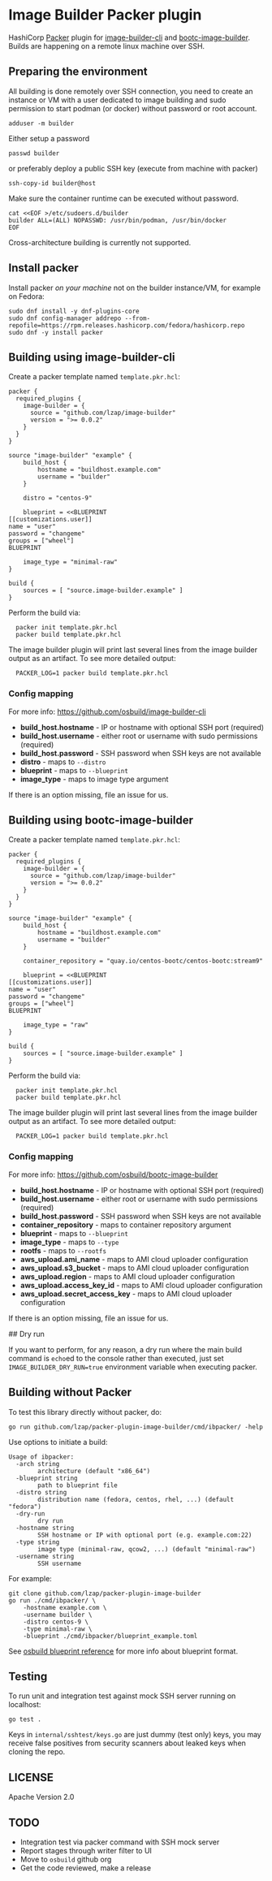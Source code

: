 # Image Builder Packer plugin

HashiCorp [Packer](https://www.packer.io/) plugin for [image-builder-cli](https://github.com/osbuild/image-builder-cli) and [bootc-image-builder](https://github.com/osbuild/bootc-image-builder). Builds are happening on a remote linux machine over SSH.

## Preparing the environment

All building is done remotely over SSH connection, you need to create an instance or VM with a user dedicated to image building and sudo permission to start podman (or docker) without password or root account.

    adduser -m builder

Either setup a password

    passwd builder

or preferably deploy a public SSH key (execute from machine with packer)

    ssh-copy-id builder@host

Make sure the container runtime can be executed without password.

```
cat <<EOF >/etc/sudoers.d/builder
builder ALL=(ALL) NOPASSWD: /usr/bin/podman, /usr/bin/docker
EOF
```

Cross-architecture building is currently not supported.

## Install packer

Install packer *on your machine* not on the builder instance/VM, for example on Fedora:

```
sudo dnf install -y dnf-plugins-core
sudo dnf config-manager addrepo --from-repofile=https://rpm.releases.hashicorp.com/fedora/hashicorp.repo
sudo dnf -y install packer
```

## Building using image-builder-cli

Create a packer template named `template.pkr.hcl`:

```
packer {
  required_plugins {
    image-builder = {
      source = "github.com/lzap/image-builder"
      version = ">= 0.0.2"
    }
  }
}

source "image-builder" "example" {
    build_host {
        hostname = "buildhost.example.com"
        username = "builder"
    }

    distro = "centos-9"

    blueprint = <<BLUEPRINT
[[customizations.user]]
name = "user"
password = "changeme"
groups = ["wheel"]
BLUEPRINT

    image_type = "minimal-raw"
}

build {
    sources = [ "source.image-builder.example" ]
}
```

Perform the build via:

      packer init template.pkr.hcl
      packer build template.pkr.hcl

The image builder plugin will print last several lines from the image builder output as an artifact. To see more detailed output:

      PACKER_LOG=1 packer build template.pkr.hcl

### Config mapping

For more info: https://github.com/osbuild/image-builder-cli

* **build_host.hostname** - IP or hostname with optional SSH port (required)
* **build_host.username** - either root or username with sudo permissions (required)
* **build_host.password** - SSH password when SSH keys are not available
* **distro** - maps to `--distro`
* **blueprint** - maps to `--blueprint`
* **image_type** - maps to image type argument

If there is an option missing, file an issue for us.

## Building using bootc-image-builder

Create a packer template named `template.pkr.hcl`:

```
packer {
  required_plugins {
    image-builder = {
      source = "github.com/lzap/image-builder"
      version = ">= 0.0.2"
    }
  }
}

source "image-builder" "example" {
    build_host {
        hostname = "buildhost.example.com"
        username = "builder"
    }

    container_repository = "quay.io/centos-bootc/centos-bootc:stream9"

    blueprint = <<BLUEPRINT
[[customizations.user]]
name = "user"
password = "changeme"
groups = ["wheel"]
BLUEPRINT

    image_type = "raw"
}

build {
    sources = [ "source.image-builder.example" ]
}
```

Perform the build via:

      packer init template.pkr.hcl
      packer build template.pkr.hcl

The image builder plugin will print last several lines from the image builder output as an artifact. To see more detailed output:

      PACKER_LOG=1 packer build template.pkr.hcl

### Config mapping

For more info: https://github.com/osbuild/bootc-image-builder

* **build_host.hostname** - IP or hostname with optional SSH port (required)
* **build_host.username** - either root or username with sudo permissions (required)
* **build_host.password** - SSH password when SSH keys are not available
* **container_repository** - maps to container repository argument
* **blueprint** - maps to `--blueprint`
* **image_type** - maps to `--type`
* **rootfs** - maps to `--rootfs`
* **aws_upload.ami_name** - maps to AMI cloud uploader configuration
* **aws_upload.s3_bucket** - maps to AMI cloud uploader configuration
* **aws_upload.region** - maps to AMI cloud uploader configuration
* **aws_upload.access_key_id** - maps to AMI cloud uploader configuration
* **aws_upload.secret_access_key** - maps to AMI cloud uploader configuration

If there is an option missing, file an issue for us.

## Dry run

If you want to perform, for any reason, a dry run where the main build command is `echo`ed to the console rather than executed, just set `IMAGE_BUILDER_DRY_RUN=true` environment variable when executing packer.

## Building without Packer

To test this library directly without packer, do:

    go run github.com/lzap/packer-plugin-image-builder/cmd/ibpacker/ -help

Use options to initiate a build:

```
Usage of ibpacker:
  -arch string
        architecture (default "x86_64")
  -blueprint string
        path to blueprint file
  -distro string
        distribution name (fedora, centos, rhel, ...) (default "fedora")
  -dry-run
        dry run
  -hostname string
        SSH hostname or IP with optional port (e.g. example.com:22)
  -type string
        image type (minimal-raw, qcow2, ...) (default "minimal-raw")
  -username string
        SSH username
```

For example:

```
git clone github.com/lzap/packer-plugin-image-builder
go run ./cmd/ibpacker/ \
    -hostname example.com \
    -username builder \
    -distro centos-9 \
    -type minimal-raw \
    -blueprint ./cmd/ibpacker/blueprint_example.toml
```

See [osbuild blueprint reference](https://osbuild.org/docs/user-guide/blueprint-reference/) for more info about blueprint format.

## Testing

To run unit and integration test against mock SSH server running on localhost:

    go test .

Keys in `internal/sshtest/keys.go` are just dummy (test only) keys, you may receive false positives from security scanners about leaked keys when cloning the repo.

## LICENSE

Apache Version 2.0

## TODO

* Integration test via packer command with SSH mock server
* Report stages through writer filter to UI
* Move to `osbuild` github org
* Get the code reviewed, make a release
